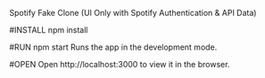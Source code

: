 Spotify Fake Clone (UI Only with Spotify Authentication & API Data)

#INSTALL npm install

#RUN npm start Runs the app in the development mode.

#OPEN Open http://localhost:3000 to view it in the browser.
